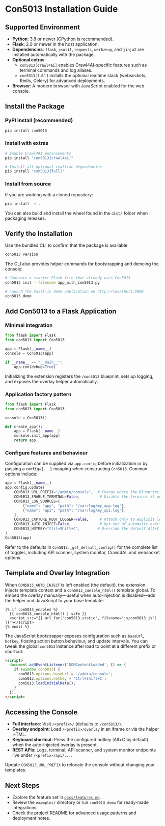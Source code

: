 # Con5013 Installation Guide

## Supported Environment

- **Python**: 3.8 or newer (CPython is recommended).
- **Flask**: 2.0 or newer in the host application.
- **Dependencies**: `flask`, `psutil`, `requests`, `werkzeug`, and `jinja2` are installed automatically with the package.
- **Optional extras**:
  - `con5013[crawl4ai]` enables Crawl4AI-specific features such as terminal commands and log aliases.
  - `con5013[full]` installs the optional realtime stack (websockets, Redis, Celery) for advanced deployments.
- **Browser**: A modern browser with JavaScript enabled for the web console.

## Install the Package

### PyPI install (recommended)

```bash
pip install con5013
```

### Install with extras

```bash
# Enable Crawl4AI enhancements
pip install "con5013[crawl4ai]"

# Install all optional realtime dependencies
pip install "con5013[full]"
```

### Install from source

If you are working with a cloned repository:

```bash
pip install -e .
```

You can also build and install the wheel found in the `dist/` folder when packaging releases.

## Verify the Installation

Use the bundled CLI to confirm that the package is available:

```bash
con5013 version
```

The CLI also provides helper commands for bootstrapping and demoing the console:

```bash
# Generate a starter Flask file that already uses Con5013
con5013 init --filename app_with_con5013.py

# Launch the built-in demo application on http://localhost:5000
con5013 demo
```

## Add Con5013 to a Flask Application

### Minimal integration

```python
from flask import Flask
from con5013 import Con5013

app = Flask(__name__)
console = Con5013(app)

if __name__ == "__main__":
    app.run(debug=True)
```

Initializing the extension registers the `/con5013` blueprint, sets up logging, and exposes the overlay helper automatically.

### Application factory pattern

```python
from flask import Flask
from con5013 import Con5013

console = Con5013()

def create_app():
    app = Flask(__name__)
    console.init_app(app)
    return app
```

### Configure features and behaviour

Configuration can be supplied via `app.config` before initialization or by passing a `config={...}` mapping when constructing `Con5013`. Common options include:

```python
app = Flask(__name__)
app.config.update(
    CON5013_URL_PREFIX="/admin/console",  # Change where the blueprint mounts
    CON5013_ENABLE_TERMINAL=False,         # Disable the terminal if not needed
    CON5013_LOG_SOURCES=[
        {"name": "app", "path": "/var/log/my_app.log"},
        {"name": "api", "path": "/var/log/my_api.log"},
    ],
    CON5013_CAPTURE_ROOT_LOGGER=False,     # Attach only to explicit loggers
    CON5013_AUTO_INJECT=False,             # Opt-out of automatic overlay injection
    CON5013_HOTKEY="Ctrl+Shift+C",        # Override the default Alt+C shortcut
)
Con5013(app)
```

Refer to the defaults in `Con5013._get_default_config()` for the complete list of toggles, including API scanner, system monitor, Crawl4AI, and websocket options.

## Template and Overlay Integration

When `CON5013_AUTO_INJECT` is left enabled (the default), the extension injects template context and a `con5013_console_html()` template global. To embed the overlay manually—useful when auto-injection is disabled—add the helper and JavaScript to your base template:

```jinja2
{% if con5013_enabled %}
  {{ con5013_console_html() | safe }}
  <script src="{{ url_for('con5013.static', filename='js/con5013.js') }}"></script>
{% endif %}
```

The JavaScript bootstrapper exposes configuration such as `baseUrl`, `hotkey`, floating action button behaviour, and update intervals. You can tweak the global `con5013` instance after load to point at a different prefix or shortcut:

```html
<script>
  document.addEventListener('DOMContentLoaded', () => {
    if (window.con5013) {
      con5013.options.baseUrl = '/admin/console';
      con5013.options.hotkey = 'Ctrl+Shift+C';
      con5013.loadInitialData();
    }
  });
</script>
```

## Accessing the Console

- **Full interface**: Visit `/<prefix>/` (defaults to `/con5013/`).
- **Overlay endpoint**: Load `/<prefix>/overlay` in an iframe or via the helper HTML.
- **Keyboard shortcut**: Press the configured hotkey (Alt+C by default) when the auto-injected overlay is present.
- **REST APIs**: Logs, terminal, API scanner, and system monitor endpoints live under `/<prefix>/api/...`.

Update `CON5013_URL_PREFIX` to relocate the console without changing your templates.

## Next Steps

- Explore the feature set in [`docs/features.md`](features.md).
- Review the `examples/` directory or run `con5013 demo` for ready-made integrations.
- Check the project README for advanced usage patterns and deployment notes.
